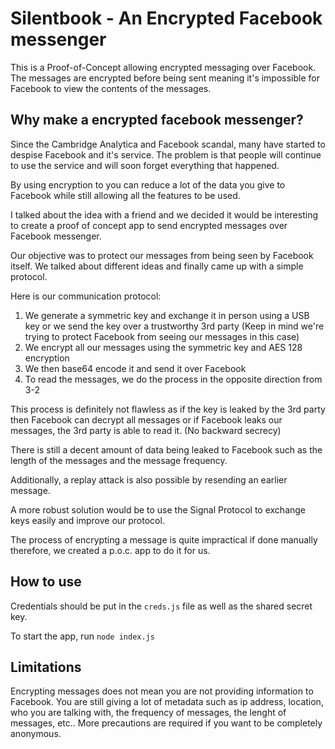 # Silentbook - An Encrypted Facebook messenger

This is a Proof-of-Concept allowing encrypted messaging over Facebook. The messages are encrypted before being sent meaning it's impossible for Facebook to view the contents of the messages.

## Why make a encrypted facebook messenger?

Since the Cambridge Analytica and Facebook scandal, many have started to despise Facebook and it's service. The problem is that people will continue to use the service and will soon forget everything that happened.

By using encryption to you can reduce a lot of the data you give to Facebook while still allowing all the features to be used.

I talked about the idea with a friend and we decided it would be interesting to create a proof of concept app to send encrypted messages over Facebook messenger.

Our objective was to protect our messages from being seen by Facebook itself.
We talked about different ideas and finally came up with a simple protocol.

Here is our communication protocol:

1. We generate a symmetric key and exchange it in person using a USB key or we send the key over a trustworthy 3rd party (Keep in mind we're trying to protect Facebook from seeing our messages in this case)
2. We encrypt all our messages using the symmetric key and AES 128 encryption
3. We then base64 encode it and send it over Facebook
4. To read the messages, we do the process in the opposite direction from 3-2

This process is definitely not flawless as if the key is leaked by the 3rd party then Facebook can decrypt all messages or if Facebook leaks our messages, the 3rd party is able to read it. (No backward secrecy)

There is still a decent amount of data being leaked to Facebook such as the length of the messages and the message frequency.

Additionally, a replay attack is also possible by resending an earlier message.

A more robust solution would be to use the Signal Protocol to exchange keys easily and improve our protocol.

The process of encrypting a message is quite impractical if done manually therefore, we created a p.o.c. app to do it for us.

## How to use

Credentials should be put in the `creds.js` file as well as the shared secret key.

To start the app, run `node index.js`


## Limitations

Encrypting messages does not mean you are not providing information to Facebook. You are still giving a lot of metadata such as ip address, location, who you are talking with, the frequency of messages, the lenght of messages, etc.. More precautions are required if you want to be completely anonymous.
